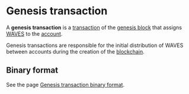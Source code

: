 # Genesis transaction

A **genesis transaction** is a [transaction](/en/blockchain/transaction/) of the [genesis block](/en/blockchain/block/genesis-block) that assigns [WAVES](/en/blockchain/token/waves) to the [account](/en/blockchain/account/).

Genesis transactions are responsible for the initial distribution of WAVES between accounts during the creation of the [blockchain](/en/blockchain/blockchain/).

## Binary format

See the page [Genesis transaction binary format](/en/blockchain/binary-format/transaction-binary-format/genesis-transaction-binary-format).
